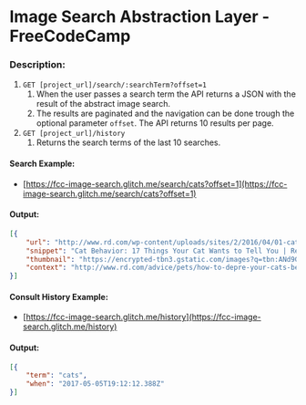 # Image Search Abstraction Layer - FreeCodeCamp

### Description:

1. `GET [project_url]/search/:searchTerm?offset=1`
    1. When the user passes a search term the API returns a JSON with the result of the abstract image search.
    2. The results are paginated and the navigation can be done trough the optional parameter `offset`. The API returns 10 results per page.
2. `GET [project_url]/history`
    1. Returns the search terms of the last 10 searches.

#### Search Example:
* [https://fcc-image-search.glitch.me/search/cats?offset=1](https://fcc-image-search.glitch.me/search/cats?offset=1)

#### Output:
```json
[{
    "url": "http://www.rd.com/wp-content/uploads/sites/2/2016/04/01-cat-wants-to-tell-you-laptop.jpg",
    "snippet": "Cat Behavior: 17 Things Your Cat Wants to Tell You | Reader's Digest",
    "thumbnail": "https://encrypted-tbn3.gstatic.com/images?q=tbn:ANd9GcQjPlK7k97vKZWvnvSXAKFErMI4mWXsHZ1goZbs-BSLAVDXtvLY3o_REn0",
    "context": "http://www.rd.com/advice/pets/how-to-depre-your-cats-behavior/"
}]
```
#### Consult History Example:
* [https://fcc-image-search.glitch.me/history](https://fcc-image-search.glitch.me/history)

#### Output:
```json
[{
    "term": "cats",
    "when": "2017-05-05T19:12:12.388Z"
}]
```